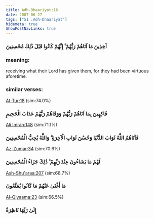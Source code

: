 ```yaml
---
title: Adh-Dhaariyat:16
date: 2007-06-27
tags: ["51 .Adh-Dhaariyat"]
hidemeta: true 
ShowPostNavLinks: true 
---
```

### آخِذِينَ مَا آتَاهُمْ رَبُّهُمْ ۚ إِنَّهُمْ كَانُوا قَبْلَ ذَٰلِكَ مُحْسِنِينَ
### meaning: 
receiving what their Lord has given them, for they had been virtuous aforetime.
### similar verses: 

[At-Tur:18](/52/18) (sim:74.0%)

### فَاكِهِينَ بِمَا آتَاهُمْ رَبُّهُمْ وَوَقَاهُمْ رَبُّهُمْ عَذَابَ الْجَحِيمِ

[Ali Imran:148](/3/148) (sim:71.1%)

### فَآتَاهُمُ اللَّهُ ثَوَابَ الدُّنْيَا وَحُسْنَ ثَوَابِ الْآخِرَةِ ۗ وَاللَّهُ يُحِبُّ الْمُحْسِنِينَ

[Az-Zumar:34](/39/34) (sim:70.6%)

### لَهُمْ مَا يَشَاءُونَ عِنْدَ رَبِّهِمْ ۚ ذَٰلِكَ جَزَاءُ الْمُحْسِنِينَ

[Ash-Shu'araa:207](/26/207) (sim:68.7%)

### مَا أَغْنَىٰ عَنْهُمْ مَا كَانُوا يُمَتَّعُونَ

[Al-Qiyaama:23](/75/23) (sim:66.5%)

### إِلَىٰ رَبِّهَا نَاظِرَةٌ
